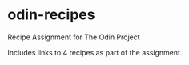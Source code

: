 # odin-recipes
Recipe Assignment for The Odin Project

Includes links to 4 recipes as part of the assignment.
